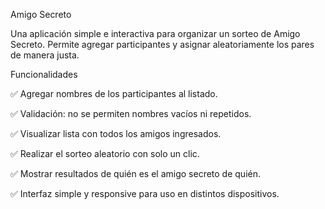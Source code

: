 Amigo Secreto

Una aplicación simple e interactiva para organizar un sorteo de Amigo Secreto. Permite agregar participantes y asignar aleatoriamente los pares de manera justa.

 Funcionalidades

✅ Agregar nombres de los participantes al listado.

✅ Validación: no se permiten nombres vacíos ni repetidos.

✅ Visualizar lista con todos los amigos ingresados.

✅ Realizar el sorteo aleatorio con solo un clic.

✅ Mostrar resultados de quién es el amigo secreto de quién.

✅ Interfaz simple y responsive para uso en distintos dispositivos.
